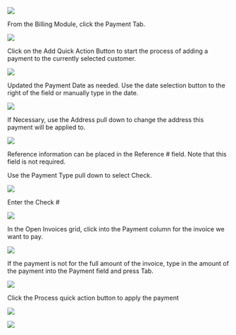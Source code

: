 ![](https://cdn.realsgii2.dev/wise-software-docs/image_1.d3d46ce0.png)

From the Billing Module, click the Payment Tab.

![](https://cdn.realsgii2.dev/wise-software-docs/image_2.09429a5a.png)

Click on the Add Quick Action Button to start the process of adding a payment to the currently selected customer.

![](https://cdn.realsgii2.dev/wise-software-docs/image_3.5b40f684.png)

Updated the Payment Date as needed. Use the date selection button to the right of the field or manually type in the date.

![](https://cdn.realsgii2.dev/wise-software-docs/image_4.48c66ee2.png)

If Necessary, use the Address pull down to change the address this payment will be applied to.

![](https://cdn.realsgii2.dev/wise-software-docs/image_5.5f2e07f2.png)

Reference information can be placed in the Reference # field. Note that this field is not required.

Use the Payment Type pull down to select Check.

![](https://cdn.realsgii2.dev/wise-software-docs/image_6.4662423d.png)

Enter the Check #

![](https://cdn.realsgii2.dev/wise-software-docs/image_7.8b924c5e.png)

In the Open Invoices grid, click into the Payment column for the invoice we want to pay.

![](https://cdn.realsgii2.dev/wise-software-docs/image_8.e8d644e9.png)

If the payment is not for the full amount of the invoice, type in the amount of the payment into the Payment field and press Tab.

![](https://cdn.realsgii2.dev/wise-software-docs/image_9.54aea2d6.png)

Click the Process quick action button to apply the payment

![](https://cdn.realsgii2.dev/wise-software-docs/image_10.a9c3eaf5.png)

![](https://cdn.realsgii2.dev/wise-software-docs/image_11.b95cdf55.png)
